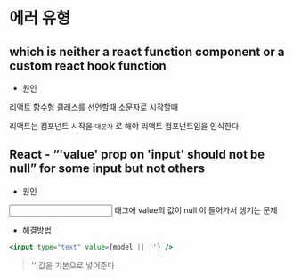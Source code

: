# 에러 유형



## which is neither a react function component or a custom react hook function

- 원인

리액트 함수형 클래스를 선언할때 소문자로 시작할때

리액트는 컴포넌트 시작을 `대문자` 로 해야 리액트 컴포넌트임을 인식한다



## React - “'value' prop on 'input' should not be null” for some input but not others

- 원인

<input> 태그에 value의 값이 null 이 들어가서 생기는 문제

- 해결방법

~~~jsx
<input type="text" value={model || ''} />
~~~

> '' 값을 기본으로 넣어준다

